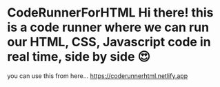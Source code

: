 # CodeRunnerForHTML    Hi there! this is a code runner where we can run our HTML, CSS, Javascript code in real time, side by side 😍
you can use this from here... https://coderunnerhtml.netlify.app
